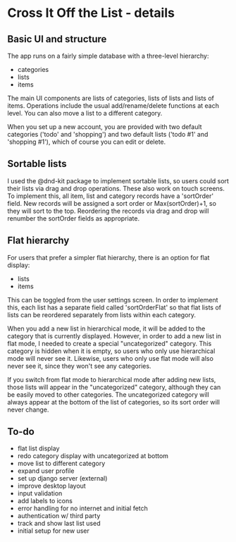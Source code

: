 # Cross It Off the List - details

## Basic UI and structure

The app runs on a fairly simple database with a three-level hierarchy:

- categories
- lists
- items

The main UI components are lists of categories, lists of lists and lists of items.  Operations include the usual add/rename/delete functions at each level.  You can also move a list to a different category.

When you set up a new account, you are provided with two default categories ('todo' and 'shopping') and two default lists ('todo #1' and 'shopping #1'), which of course you can edit or delete.

## Sortable lists

I used the @dnd-kit package to implement sortable lists, so users could sort their lists via drag and drop operations.  These also work on touch screens.  To implement this, all item, list and category records have a 'sortOrder' field.  New records will be assigned a sort order or Max(sortOrder)+1, so they will sort to the top.  Reordering the records via drag and drop will renumber the sortOrder fields as appropriate.

## Flat hierarchy

For users that prefer a simpler flat hierarchy, there is an option for flat display:

- lists
- items

This can be toggled from the user settings screen.  In order to implement this, each list has a separate field called 'sortOrderFlat' so that flat lists of lists can be reordered separately from lists within each category.

When you add a new list in hierarchical mode, it will be added to the category that is  currently displayed.  However, in order to add a new list in flat mode, I needed to create a special "uncategorized" category.  This category is hidden when it is empty, so users who only use hierarchical mode will never see it.  Likewise, users who only use flat mode will also never see it, since they won't see any categories.

If you switch from flat mode to hierarchical mode after adding new lists, those lists will appear in the "uncategorized" category, although they can be easily moved to other categories.  The uncategorized category will always appear at the bottom of the list of categories, so its sort order will never change.

## To-do

- flat list display
- redo category display with uncategorized at bottom
- move list to different category
- expand user profile
- set up django server (external)
- improve desktop layout
- input validation
- add labels to icons
- error handling for no internet and initial fetch
- authentication w/ third party
- track and show last list used
- initial setup for new user

